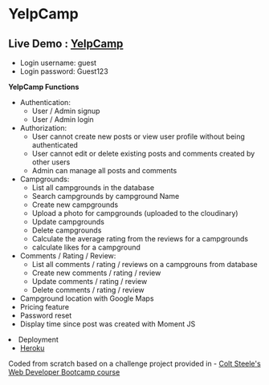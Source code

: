 # YelpCamp

<h2>Live Demo : <a href= "https://yelpcamp-mahadi1.herokuapp.com/">YelpCamp</a></h2>

<ul>
    <li>Login username: guest</li>
    <li>Login password: Guest123</li>
</ul>

<b>YelpCamp Functions</b>

<ul>
    <li>Authentication:
        <ul>
            <li>User / Admin signup</li>
            <li>User / Admin login</li>
        </ul>
    </li>
    <li>Authorization:
        <ul>
            <li>User cannot create new posts or view user profile without being authenticated</li>
            <li>User cannot edit or delete existing posts and comments created by other users
            </li>
            <li>Admin can manage all posts and comments</li>
        </ul>
    </li>
        <li>Campgrounds:
        <ul>
            <li>List all campgrounds in the database</li>
            <li>Search campgrounds by campground Name</li>
            <li>Create new campgrounds</li>
            <li>Upload a photo for campgrounds (uploaded to the cloudinary)</li>
            <li>Update campgrounds</li>
            <li>Delete campgrounds</li>
            <li>Calculate the average rating from the reviews for a campgrounds</li>
            <li>calculate likes for a campground</li>
        </ul>
        </li>
        <li>Comments / Rating / Review:
        <ul>
            <li>List all comments / rating / reviews on a campgrouns from database</li>
            <li>Create new comments / rating / review</li>
            <li>Update comments / rating / review</li>
            <li>Delete comments / rating / review</li>
        </ul>
    <li>Campground location with Google Maps</li>
    <li>Pricing feature</li>
    <li>Password reset </li>
    <li>Display time since post was created with Moment JS </li>
</ul>
<li>Deployment
    <ul>
     <li><a href ="www.heroku.com">Heroku</a></li>
    </ul>
</li>

<p>Coded from scratch based on a challenge project provided in  - <a href ="https://www.udemy.com/the-web-developer-bootcamp/">Colt Steele's Web Developer Bootcamp course</a>
